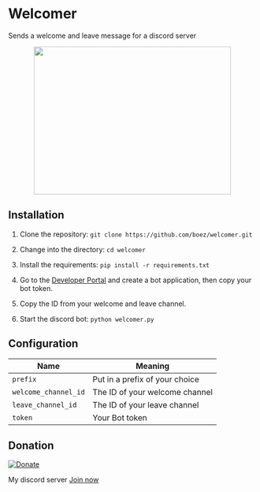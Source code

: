 # Welcomer
Sends a welcome and leave message for a discord server

<p align="center">

  <img width="400" height="300" src="https://media.discordapp.net/attachments/824690852373725244/891090858517078076/discord-1.png">

</p>



## Installation
1. Clone the repository: `git clone https://github.com/boez/welcomer.git`

2. Change into the directory: `cd welcomer`

3. Install the requirements: `pip install -r requirements.txt`
  
4. Go to the [Developer Portal](https://discord.com/developers/applications) and create a bot application, then copy your bot token.
  
5. Copy the ID from your welcome and leave channel.
  
6. Start the discord bot: `python welcomer.py`
  
## Configuration
  
Name | Meaning
--- | ---
`prefix` | Put in a prefix of your choice
`welcome_channel_id` | The ID of your welcome channel
`leave_channel_id` | The ID of your leave channel
`token` | Your Bot token

## Donation

[![Donate](https://img.shields.io/badge/Donate-PayPal-green.svg)](https://www.paypal.com/donate?hosted_button_id=L2LDVP4DAMSBG)

My discord server [Join now](https://discord.gg/d7m5zUQrd8)
